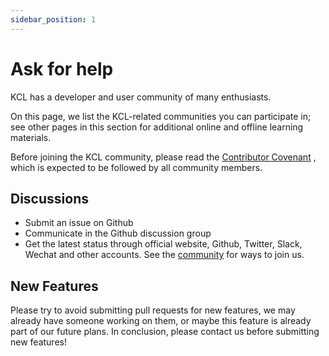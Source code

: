```yaml
---
sidebar_position: 1
---
```


# Ask for help

KCL has a developer and user community of many enthusiasts.

On this page, we list the KCL-related communities you can participate in; see other pages in this section for additional online and offline learning materials.

Before joining the KCL community, please read the [Contributor Covenant](https://www.contributor-covenant.org/version/2/0/code_of_conduct/) , which is expected to be followed by all community members.

## Discussions

- Submit an issue on Github
- Communicate in the Github discussion group
- Get the latest status through official website, Github, Twitter, Slack, Wechat and other accounts. See the [community](https://github.com/kcl-lang/community) for ways to join us.

## New Features

Please try to avoid submitting pull requests for new features, we may already have someone working on them, or maybe this feature is already part of our future plans. In conclusion, please contact us before submitting new features!
